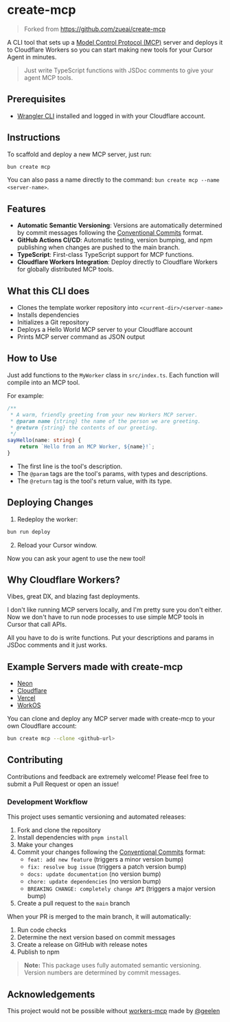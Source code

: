 # create-mcp

> Forked from https://github.com/zueai/create-mcp

A CLI tool that sets up a [Model Control Protocol (MCP)](https://modelcontextprotocol.io) server and deploys it to Cloudflare Workers so you can start making new tools for your Cursor Agent in minutes.

> Just write TypeScript functions with JSDoc comments to give your agent MCP tools.

## Prerequisites

- [Wrangler CLI](https://developers.cloudflare.com/workers/wrangler/install-and-update/) installed and logged in with your Cloudflare account.

## Instructions

To scaffold and deploy a new MCP server, just run:

```bash
bun create mcp
```

You can also pass a name directly to the command: `bun create mcp --name <server-name>`.

## Features

- **Automatic Semantic Versioning**: Versions are automatically determined by commit messages following the [Conventional Commits](https://www.conventionalcommits.org/) format.
- **GitHub Actions CI/CD**: Automatic testing, version bumping, and npm publishing when changes are pushed to the main branch.
- **TypeScript**: First-class TypeScript support for MCP functions.
- **Cloudflare Workers Integration**: Deploy directly to Cloudflare Workers for globally distributed MCP tools.

## What this CLI does

- Clones the template worker repository into `<current-dir>/<server-name>`
- Installs dependencies
- Initializes a Git repository
- Deploys a Hello World MCP server to your Cloudflare account
- Prints MCP server command as JSON output

## How to Use

Just add functions to the `MyWorker` class in `src/index.ts`. Each function will compile into an MCP tool.

For example:

```typescript
/**
 * A warm, friendly greeting from your new Workers MCP server.
 * @param name {string} the name of the person we are greeting.
 * @return {string} the contents of our greeting.
 */
sayHello(name: string) {
    return `Hello from an MCP Worker, ${name}!`;
}
```

- The first line is the tool's description.
- The `@param` tags are the tool's params, with types and descriptions.
- The `@return` tag is the tool's return value, with its type.

## Deploying Changes

1. Redeploy the worker:

```bash
bun run deploy
```

2. Reload your Cursor window.

Now you can ask your agent to use the new tool!

## Why Cloudflare Workers?

Vibes, great DX, and blazing fast deployments.

I don't like running MCP servers locally, and I'm pretty sure you don't either. Now we don't have to run node processes to use simple MCP tools in Cursor that call APIs.

All you have to do is write functions. Put your descriptions and params in JSDoc comments and it just works.

## Example Servers made with create-mcp

- [Neon](https://github.com/zueai/neon-mcp)
- [Cloudflare](https://github.com/zueai/cloudflare-api-mcp)
- [Vercel](https://github.com/zueai/vercel-api-mcp)
- [WorkOS](https://github.com/zueai/workos-mcp)

You can clone and deploy any MCP server made with create-mcp to your own Cloudflare account:

```bash
bun create mcp --clone <github-url>
```

## Contributing

Contributions and feedback are extremely welcome! Please feel free to submit a Pull Request or open an issue!

### Development Workflow

This project uses semantic versioning and automated releases:

1. Fork and clone the repository
2. Install dependencies with `pnpm install`
3. Make your changes
4. Commit your changes following the [Conventional Commits](https://www.conventionalcommits.org/) format:
   - `feat: add new feature` (triggers a minor version bump)
   - `fix: resolve bug issue` (triggers a patch version bump)
   - `docs: update documentation` (no version bump)
   - `chore: update dependencies` (no version bump)
   - `BREAKING CHANGE: completely change API` (triggers a major version bump)
5. Create a pull request to the `main` branch

When your PR is merged to the main branch, it will automatically:
1. Run code checks
2. Determine the next version based on commit messages
3. Create a release on GitHub with release notes
4. Publish to npm

> **Note:** This package uses fully automated semantic versioning. Version numbers are determined by commit messages.

## Acknowledgements

This project would not be possible without [workers-mcp](https://github.com/cloudflare/workers-mcp) made by [@geelen](https://github.com/geelen)
